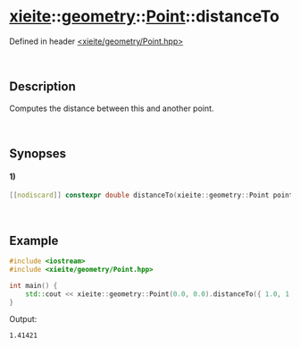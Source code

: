 # [xieite](../../../xieite.md)\:\:[geometry](../../../geometry.md)\:\:[Point](../../Point.md)\:\:distanceTo
Defined in header [<xieite/geometry/Point.hpp>](../../../../include/xieite/geometry/Point.hpp)

&nbsp;

## Description
Computes the distance between this and another point.

&nbsp;

## Synopses
#### 1)
```cpp
[[nodiscard]] constexpr double distanceTo(xieite::geometry::Point point) const noexcept;
```

&nbsp;

## Example
```cpp
#include <iostream>
#include <xieite/geometry/Point.hpp>

int main() {
    std::cout << xieite::geometry::Point(0.0, 0.0).distanceTo({ 1.0, 1.0 }) << '\n';
}
```
Output:
```
1.41421
```
